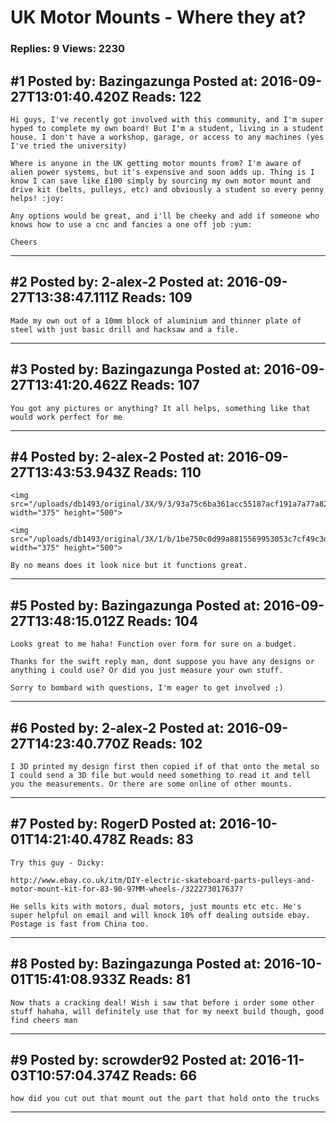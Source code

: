 # UK Motor Mounts - Where they at?

### Replies: 9 Views: 2230

## \#1 Posted by: Bazingazunga Posted at: 2016-09-27T13:01:40.420Z Reads: 122

```
Hi guys, I've recently got involved with this community, and I'm super hyped to complete my own board! But I'm a student, living in a student house. I don't have a workshop, garage, or access to any machines (yes I've tried the university)

Where is anyone in the UK getting motor mounts from? I'm aware of alien power systems, but it's expensive and soon adds up. Thing is I know I can save like £100 simply by sourcing my own motor mount and drive kit (belts, pulleys, etc) and obviously a student so every penny helps! :joy:

Any options would be great, and i'll be cheeky and add if someone who knows how to use a cnc and fancies a one off job :yum:

Cheers
```

---
## \#2 Posted by: 2-alex-2 Posted at: 2016-09-27T13:38:47.111Z Reads: 109

```
Made my own out of a 10mm block of aluminium and thinner plate of steel with just basic drill and hacksaw and a file.
```

---
## \#3 Posted by: Bazingazunga Posted at: 2016-09-27T13:41:20.462Z Reads: 107

```
You got any pictures or anything? It all helps, something like that would work perfect for me
```

---
## \#4 Posted by: 2-alex-2 Posted at: 2016-09-27T13:43:53.943Z Reads: 110

```
<img src="/uploads/db1493/original/3X/9/3/93a75c6ba361acc55187acf191a7a77a82387d07.jpg" width="375" height="500">

<img src="/uploads/db1493/original/3X/1/b/1be750c0d99a8815569953053c7cf49c3da0d974.jpg" width="375" height="500">

By no means does it look nice but it functions great.
```

---
## \#5 Posted by: Bazingazunga Posted at: 2016-09-27T13:48:15.012Z Reads: 104

```
Looks great to me haha! Function over form for sure on a budget.

Thanks for the swift reply man, dont suppose you have any designs or anything i could use? Or did you just measure your own stuff. 

Sorry to bombard with questions, I'm eager to get involved ;)
```

---
## \#6 Posted by: 2-alex-2 Posted at: 2016-09-27T14:23:40.770Z Reads: 102

```
I 3D printed my design first then copied if of that onto the metal so I could send a 3D file but would need something to read it and tell you the measurements. Or there are some online of other mounts.
```

---
## \#7 Posted by: RogerD Posted at: 2016-10-01T14:21:40.478Z Reads: 83

```
Try this guy - Dicky:

http://www.ebay.co.uk/itm/DIY-electric-skateboard-parts-pulleys-and-motor-mount-kit-for-83-90-97MM-wheels-/322273017637?

He sells kits with motors, dual motors, just mounts etc etc. He's super helpful on email and will knock 10% off dealing outside ebay. Postage is fast from China too.
```

---
## \#8 Posted by: Bazingazunga Posted at: 2016-10-01T15:41:08.933Z Reads: 81

```
Now thats a cracking deal! Wish i saw that before i order some other stuff hahaha, will definitely use that for my neext build though, good find cheers man
```

---
## \#9 Posted by: scrowder92 Posted at: 2016-11-03T10:57:04.374Z Reads: 66

```
how did you cut out that mount out the part that hold onto the trucks
```

---
